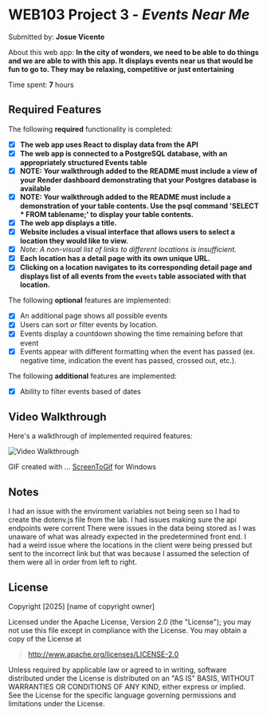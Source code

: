 # WEB103 Project 3 - *Events Near Me*

Submitted by: **Josue Vicente**

About this web app: **In the city of wonders, we need to be able to do things and we are able to with this app. It displays events near us that would be fun to go to. They may be relaxing, competitive or just entertaining**

Time spent: **7** hours

## Required Features

The following **required** functionality is completed:

<!-- Make sure to check off completed functionality below -->

- [X] **The web app uses React to display data from the API**
- [X] **The web app is connected to a PostgreSQL database, with an appropriately structured Events table**
- [X]  **NOTE: Your walkthrough added to the README must include a view of your Render dashboard demonstrating that your Postgres database is available**
- [X]  **NOTE: Your walkthrough added to the README must include a demonstration of your table contents. Use the psql command 'SELECT * FROM tablename;' to display your table contents.**
- [X] **The web app displays a title.**
- [X] **Website includes a visual interface that allows users to select a location they would like to view.**
- [X] *Note: A non-visual list of links to different locations is insufficient.* 
- [X] **Each location has a detail page with its own unique URL.**
- [X] **Clicking on a location navigates to its corresponding detail page and displays list of all events from the `events` table associated with that location.**

The following **optional** features are implemented:

- [X] An additional page shows all possible events
- [X] Users can sort *or* filter events by location.
- [X] Events display a countdown showing the time remaining before that event
- [X] Events appear with different formatting when the event has passed (ex. negative time, indication the event has passed, crossed out, etc.).

The following **additional** features are implemented:

- [X] Ability to filter events based of dates

## Video Walkthrough

Here's a walkthrough of implemented required features:

<img src='Web103 Project 3.gif' title='Video Walkthrough' width='' alt='Video Walkthrough' />

<!-- Replace this with whatever GIF tool you used! -->
GIF created with ...
[ScreenToGif](https://www.screentogif.com/) for Windows

## Notes

I had an issue with the enviroment variables not being seen so I had to create the dotenv.js file from the lab.
I had issues making sure the api endpoints were corrent
There were issues in the data being stored as I was unaware of what was already expected in the predetermined front end.
I had a weird issue where the locations in the client were being pressed but sent to the incorrect link but that was because I assumed the selection of them were all in order from left to right.

## License

Copyright [2025] [name of copyright owner]

Licensed under the Apache License, Version 2.0 (the "License"); you may not use this file except in compliance with the License. You may obtain a copy of the License at

> http://www.apache.org/licenses/LICENSE-2.0

Unless required by applicable law or agreed to in writing, software distributed under the License is distributed on an "AS IS" BASIS, WITHOUT WARRANTIES OR CONDITIONS OF ANY KIND, either express or implied. See the License for the specific language governing permissions and limitations under the License.